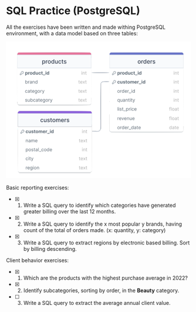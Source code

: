 # SQL Practice (PostgreSQL)

All the exercises have been written and made withing PostgreSQL environment, with a data model based on three tables:

![](sql_general_queries/Assets/data_model.png)

Basic reporting exercises:
- [x] 1. Write a SQL query to identify which categories have generated greater billing over the last 12 months.
- [x] 2. Write a SQL query to identify the x most popular y brands, having count of the total of orders made. (x: quantity, y: category)
- [x] 3. Write a SQL query to extract regions by electronic based billing. Sort by billing descending.

Client behavior exercises:
- [x] 1. Which are the products with the highest purchase average in 2022?
- [x] 2. Identify subcategories, sorting by order, in the **Beauty** category.
- [ ] 3. Write a SQL query to extract the average annual client value.